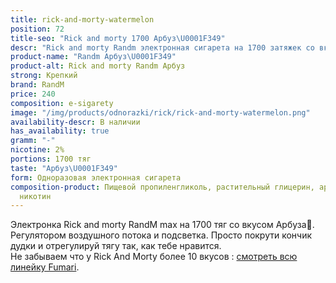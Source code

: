 ```yaml
---
title: rick-and-morty-watermelon
position: 72
title-seo: "Rick and morty 1700 Арбуз\U0001F349"
descr: "Rick and morty Randm электронная сигарета на 1700 затяжек со вкусом Арбуза\U0001F349"
product-name: "Randm Арбуз\U0001F349"
product-alt: Rick and morty Randm Арбуз
strong: Крепкий
brand: RandM
price: 240
composition: e-sigarety
image: "/img/products/odnorazki/rick/rick-and-morty-watermelon.png"
availability-descr: В наличии
has_availability: true
gramm: "-"
nicotine: 2%
portions: 1700 тяг
taste: "Арбуз\U0001F349"
form: Одноразовая электронная сигарета
composition-product: Пищевой пропиленгликоль, растительный глицерин, ароматизатор,
  никотин
---
```


Электронка Rick and morty ️RandM max на 1700 тяг со вкусом Арбуза🍉. Регулятором воздушного потока и подсветка. Просто покрути кончик дудки и отрегулируй тягу так, как тебе нравится.<br>
Не забываем что у Rick And Morty более 10 вкусов : [смотреть всю линейку Fumari](/pods-rick-and-morty).